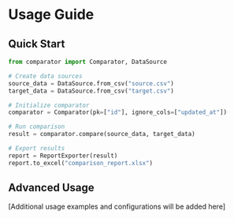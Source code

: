 # Usage Guide

## Quick Start

```python
from comparator import Comparator, DataSource

# Create data sources
source_data = DataSource.from_csv("source.csv")
target_data = DataSource.from_csv("target.csv")

# Initialize comparator
comparator = Comparator(pk=["id"], ignore_cols=["updated_at"])

# Run comparison
result = comparator.compare(source_data, target_data)

# Export results
report = ReportExporter(result)
report.to_excel("comparison_report.xlsx")
```

## Advanced Usage

[Additional usage examples and configurations will be added here]
